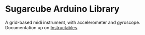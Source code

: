 # Sugarcube Arduino Library

A grid-based midi instrument, with accelerometer and gyroscope.  Documentation up on <a href=“https://www.instructables.com/id/Sugarcube-MIDI-Controller/” target=“_blank”>Instructables</a>.
